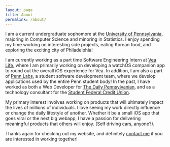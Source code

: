```yaml
---
layout: page
title: About
permalink: /about/
---
```


I am a current undergraduate sophomore at the [University of Pennsylvania](http://www.upenn.edu/), majoring in Computer Science and minoring in Statistics. I enjoy spending my time working on interesting side projects, eating Korean food, and exploring the exciting city of Philadelphia!

I am currently working as a part time Software Engineering Intern at [Vea Life](http://www.vealife.com/), where I am primarily working on developing a watchOS companion app to round out the overall iOS experience for Vea. In addition, I am also a part of [Penn Labs](http://pennlabs.org/), a student software development team, where we develop applications used by the entire Penn student body! In the past, I have worked as both a Web Developer for [The Daily Pennsylvanian](http://www.thedp.com/), and as a technology consultant for the [Student Federal Credit Union](https://www.upennsfcu.org/). 

My primary interest involves working on products that will ultimately impact the lives of millions of individuals. I love seeing my work directly influence or change the daily lifestyle of another. Whether it be a small iOS app that goes viral or the next big webapp, I have a passion for delivering meaningful products that others will enjoy. (Self driving cars, anyone?).

Thanks again for checking out my website, and definitely [contact me](mailto:gaoj@seas.upenn.edu) if you are interested in working together!
